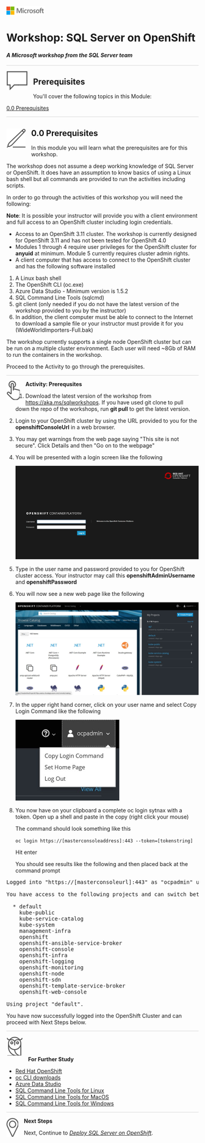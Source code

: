 ![](../graphics/microsoftlogo.png)

# Workshop: SQL Server on OpenShift

#### <i>A Microsoft workshop from the SQL Server team</i>

<p style="border-bottom: 1px solid lightgrey;"></p>

<img style="float: left; margin: 0px 15px 15px 0px;" src="../graphics/textbubble.png"> <h2>Prerequisites</h2>

You'll cover the following topics in this Module:

<dl>

  <dt><a href="#3-0">0.0 Prerequisites</a></dt>
  
</dl>

<p style="border-bottom: 1px solid lightgrey;"></p>

<h2><img style="float: left; margin: 0px 15px 15px 0px;" src="../graphics/pencil2.png"><a name="3-0">0.0 Prerequisites</a></h2>

In this module you will learn what the prerequisites are for this workshop.

The workshop does not assume a deep working knowledge of SQL Server or OpenShift. It does have an assumption to know basics of using a Linux bash shell but all commands are provided to run the activities including scripts.

In order to go through the activities of this workshop you will need the following:

**Note**: It is possible your instructor will provide you with a client environment and full access to an OpenShift cluster including login credentials.

- Access to an OpenShift 3.11 cluster. The workshop is currently designed for OpenShift 3.11 and has not been tested for OpenShift 4.0
- Modules 1 through 4 require user privileges for the OpenShift cluster for **anyuid** at minimum. Module 5 currently requires cluster admin rights.
- A client computer that has access to connect to the OpenShift cluster and has the following software installed

1. A Linux bash shell
2. The OpenShift CLI (oc.exe)
3. Azure Data Studio - Minimum version is 1.5.2
4. SQL Command Line Tools (sqlcmd)
5. git client (only needed if you do not have the latest version of the workshop provided to you by the instructor)
6. In addition, the client computer must be able to connect to the Internet to download a sample file or your instructor must provide it for you (WideWorldImporters-Full.bak)

The workshop currently supports a single node OpenShift cluster but can be run on a multiple cluster environment. Each user will need ~8Gb of RAM to run the containers in the workshop.

Proceed to the Activity to go through the prerequisites.

<p style="border-bottom: 1px solid lightgrey;"></p>

<p><img style="float: left; margin: 0px 15px 15px 0px;" src="../graphics/point1.png"><b><a name="aks">Activity: Prerequsites</a></b></p>

1. Download the latest version of the workshop from https://aka.ms/sqlworkshops. If you have used git clone to pull down the repo of the workshops, run **git pull** to get the latest version.

2. Login to your OpenShift cluster by using the URL provided to you for the **openshiftConsoleUrl** in a web browser.

3. You may get warnings from the web page saying "This site is not secure". Click Details and then "Go on to the webpage"

4. You will be presented with a login screen like the following

    ![OpenShift login screen](../graphics/OpenShift_Console_Login.jpg)

5. Type in the user name and password provided to you for OpenShift cluster access. Your instructor may call this **openshiftAdminUsername** and **openshiftPassword**

6. You will now see a new web page like the following

    ![OpenShift Master Console](../graphics/OpenShift_Master_Console.jpg)

7. In the upper right hand corner, click on your user name and select Copy Login Command like the following

    ![copy login command](../graphics/OpenShift_Copy_Login.jpg)

8. You now have on your clipboard a complete oc login sytnax with a token. Open up a shell and paste in the copy (right click your mouse)

    The command should look something like this

    `oc login https://[masterconsoleaddress]:443 --token=[tokenstring]`

    Hit enter

    You should see results like the following and then placed back at the command prompt

<pre>Logged into "https://[masterconsoleurl]:443" as "ocpadmin" using the token provided.

You have access to the following projects and can switch between them with 'oc project projectname':

  * default
    kube-public
    kube-service-catalog
    kube-system
    management-infra
    openshift
    openshift-ansible-service-broker
    openshift-console
    openshift-infra
    openshift-logging
    openshift-monitoring
    openshift-node
    openshift-sdn
    openshift-template-service-broker
    openshift-web-console

Using project "default".
</pre>

You have now successfully logged into the OpenShift Cluster and can proceed with Next Steps below.

<p style="border-bottom: 1px solid lightgrey;"></p>

<p><img style="margin: 0px 15px 15px 0px;" src="../graphics/owl.png"><b>For Further Study</b></p>

- [Red Hat OpenShift](https://www.openshift.com/)
- [oc CLI downloads](https://www.okd.io/download.html)
- [Azure Data Studio](https://docs.microsoft.com/en-us/sql/azure-data-studio/what-is)
- [SQL Command Line Tools for Linux](https://docs.microsoft.com/en-us/sql/linux/sql-server-linux-setup-tools)
- [SQL Command Line Tools for MacOS](https://docs.microsoft.com/en-us/sql/linux/sql-server-linux-setup-tools?view=sql-server-2017#macos)
- [SQL Command Line Tools for Windows](https://www.microsoft.com/en-us/download/details.aspx?id=53591)

<p style="border-bottom: 1px solid lightgrey;"></p>

<p><img style="float: left; margin: 0px 15px 15px 0px;" src="../graphics/geopin.png"><b >Next Steps</b></p>

Next, Continue to <a href="01_Deploy.md" target="_blank"><i>
Deploy SQL Server on OpenShift</i></a>.
